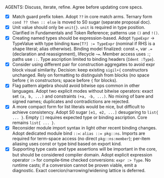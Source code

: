 AGENTS: Discuss, iterate, refine. Agree before updating core specs.

- [x] Match guard prefix token.
   Adopt `??` in core match arms. Ternary form `cond ?? then :: else` is moved to S0 sugar (separate proposal doc).
- [x] Unit value should only be `unit{}`. `unit` is required in type position.
   Clarified in Fundamentals and Token Reference; patterns use `()` and `!()`.
- [x] Creating named types should be expression-based.
   Adopt `TypeExpr` → TypeValue with type binding `Name[T?] := TypeExpr` (nominal if RHS is a shape literal; alias otherwise). Binding model finalized: const `=`, var `.=` (declaration and reassignment), lifecycle `~=`. Member access uses `:`; paths use `::`. Type ascription limited to binding headers (`Ident :Type`).
- [x] Consider using different pair for construction aggregates to avoid expr block visual similarity.
   Decision: keep existing `sigil+{` constructors unchanged. Rely on formatting to distinguish from blocks (no space before `{` in constructors; space before `{` for blocks).
- [x] Flag pattern algebra should avoid bitwise ops common in other languages.
   Adopt two explicit modes without bitwise operators: exact set `(a, b, ...)` and constraints `(+a, -b, ...)`. No mixing of bare and signed names; duplicates and contradictions are rejected.
- [x] A more compact form for list literals would be nice, but difficult to achieve consistency.
   Adopt S0 sugar `[e1, e2, ...]` desugaring to `list{ ... }`. Empty `[]` requires expected type or binding ascription. Core remains `list{ ... }`.
- [x] Reconsider module import syntax in light other recent binding changes.
   Adopt dedicated module bind `::=`: `alias ::= pkg::ns`. Imports are required for term-space access (no direct `pkg::ns:member`); per-item aliasing uses const or type bind based on export kind.
- [x] Supporting type casts and type assertions will be important in the core, but should be considered compiler domain.
   Adopt explicit expression operator `:>` for compile‑time checked conversions: `expr :> Type`. No runtime casts; if a conversion cannot be proven viable, emit a diagnostic. Exact coercion/narrowing/widening lattice is deferred.
